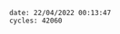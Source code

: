 

                date: 22/04/2022 00:13:47
                cycles: 42060

                         
